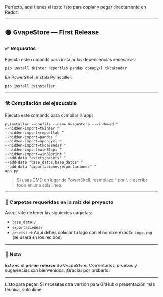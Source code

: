 Perfecto, aquí tienes el texto listo para copiar y pegar directamente en Reddit:

---

## 🟢 GvapeStore — First Release

### ✅ Requisitos

Ejecuta este comando para instalar las dependencias necesarias:

```
pip install tkinter reportlab pandas openpyxl tkcalendar
```

En PowerShell, instala PyInstaller:

```
pip install pyinstaller
```

---

### 🛠️ Compilación del ejecutable

Ejecuta este comando para compilar la app:

```
pyinstaller --onefile --name GvapeStore --windowed ^
--hidden-import=tkinter ^
--hidden-import=reportlab ^
--hidden-import=pandas ^
--hidden-import=openpyxl ^
--hidden-import=tkcalendar ^
--hidden-import=win32api ^
--hidden-import=win32print ^
--add-data "assets;assets" ^
--add-data "base_datos;base_datos" ^
--add-data "exportaciones;exportaciones" ^
app.py
```

> Si usas CMD en lugar de PowerShell, reemplaza `^` por `\` o escribe todo en una sola línea.

---

### 📁 Carpetas requeridas en la raíz del proyecto

Asegúrate de tener las siguientes carpetas:

* `base_datos/`
* `exportaciones/`
* `assets/` → Aquí debes colocar tu logo con el nombre exacto: `Logo.png` (se usará en los recibos)

---

### 💬 Nota

Este es el **primer release** de GvapeStore.
Comentarios, pruebas y sugerencias son bienvenidos. ¡Gracias por probarlo!

---

Listo para pegar. Si necesitas otra versión para GitHub o presentación más técnica, solo dime.
